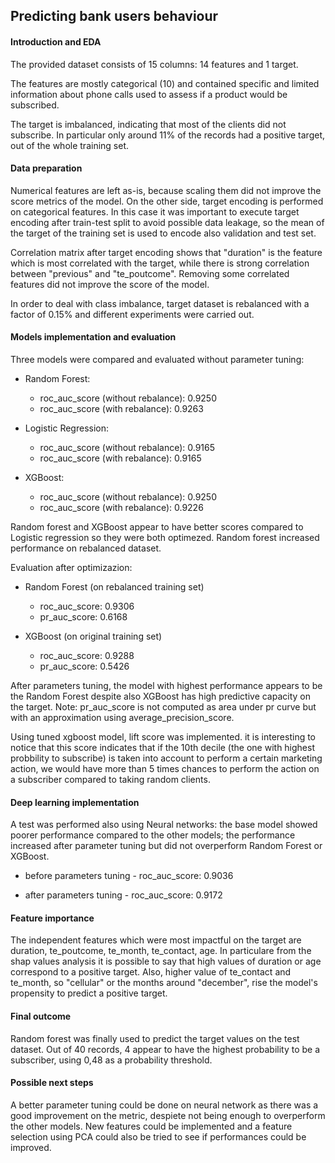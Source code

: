 ## Predicting bank users behaviour

#### Introduction and EDA

The provided dataset consists of 15 columns: 14 features and 1 target.

The features are mostly categorical (10) and contained specific and limited information about phone calls used to assess if a product would be subscribed.

The target is imbalanced, indicating that most of the clients did not subscribe. In particular only around 11% of the records had a positive target, out of the whole training set.

#### Data preparation

Numerical features are left as-is, because scaling them did not improve the score metrics of the model. On the other side, target encoding is performed on categorical features. In this case it was important to execute target encoding after train-test split to avoid possible data leakage, so the mean of the target of the training set is used to encode also validation and test set.

Correlation matrix after target encoding shows that "duration" is the feature which is most correlated with the target, while  there is strong correlation between "previous" and "te_poutcome". Removing some correlated features did not improve the score of the model.

In order to deal with class imbalance, target dataset is rebalanced with a factor of 0.15% and different experiments were carried out.

#### Models implementation and evaluation

Three models were compared and evaluated without parameter tuning:

- Random Forest:
    - roc_auc_score (without rebalance): 0.9250
    - roc_auc_score (with rebalance): 0.9263
    
- Logistic Regression:
    - roc_auc_score (without rebalance): 0.9165
    - roc_auc_score (with rebalance): 0.9165

- XGBoost:
    - roc_auc_score (without rebalance): 0.9250
    - roc_auc_score (with rebalance): 0.9226

Random forest and XGBoost appear to have better scores compared to Logistic regression so they were both optimezed. Random forest increased performance on rebalanced dataset.

Evaluation after optimizazion:

- Random Forest (on rebalanced training set)
    - roc_auc_score: 0.9306
    - pr_auc_score: 0.6168
    
- XGBoost (on original training set)
    - roc_auc_score: 0.9288
    - pr_auc_score: 0.5426

After parameters tuning, the model with highest performance appears to be the Random Forest despite also XGBoost has high predictive capacity on the target. Note: pr_auc_score is not computed as area under pr curve but with an approximation using average_precision_score.

Using tuned xgboost model, lift score was implemented. it is interesting to notice that this score indicates that if the 10th decile (the one with highest probbility to subscribe) is taken into account to perform a certain marketing action, we would have more than 5 times chances to perform the action on a subscriber compared to taking random clients.

#### Deep learning implementation

A test was performed also using Neural networks: the base model showed poorer performance compared to the other models; the performance increased after parameter tuning but did not overperform Random Forest or XGBoost.

- before parameters tuning - roc_auc_score: 0.9036

- after parameters tuning - roc_auc_score: 0.9172

#### Feature importance

The independent features which were most impactful on the target are duration, te_poutcome, te_month, te_contact, age.
In particulare from the shap values analysis it is possible to say that high values of duration or age correspond to a positive target. 
Also, higher value of te_contact and te_month, so "cellular" or the months around "december", rise the model's propensity to predict a positive target.

#### Final outcome

Random forest was finally used to predict the target values on the test dataset. Out of 40 records, 4 appear to have the highest probability to be a subscriber, using 0,48 as a probability threshold.

#### Possible next steps

A better parameter tuning could be done on neural network as there was a good improvement on the metric, despiete not being enough to overperform the other models.
New features could be implemented and a feature selection using PCA could also be tried to see if performances could be improved.